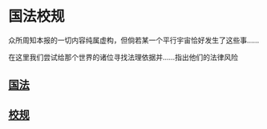 # 国法校规
众所周知本报的一切内容纯属虚构，但倘若某一个平行宇宙恰好发生了这些事……

在这里我们尝试给那个世界的诸位寻找法理依据并……指出他们的法律风险
## [国法](./law/nation)
## [校规](./law/school)